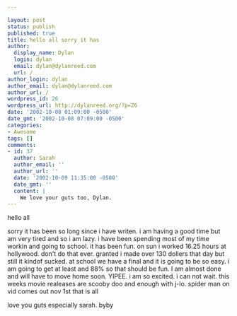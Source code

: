 ```yaml
---

layout: post
status: publish
published: true
title: hello all sorry it has
author:
  display_name: Dylan
  login: dylan
  email: dylan@dylanreed.com
  url: /
author_login: dylan
author_email: dylan@dylanreed.com
author_url: /
wordpress_id: 26
wordpress_url: http://dylanreed.org/?p=26
date: '2002-10-08 01:09:00 -0500'
date_gmt: '2002-10-08 07:09:00 -0500'
categories:
- Awesome
tags: []
comments:
- id: 37
  author: Sarah
  author_email: ''
  author_url: ''
  date: '2002-10-09 11:35:00 -0500'
  date_gmt: ''
  content: |
    We love your guts too, Dylan.
---
```


hello all 

sorry it has been so long since i have writen. i am having a good time but am very tired and so i am lazy. i have been spending most of my time workin and going to school. it has been fun. on sun i worked 16.25 hours at hollywood. don't do that ever. granted i made over 130 dollers that day but still it kindof sucked. at school we have a final and it is going to be so easy. i am going to get at least and 88% so that should be fun. I am almost done and will have to move home soon. YIPEE. i am so excited. i can not wait. this weeks movie realeases are scooby doo and enough with j-lo. spider man on vid comes out nov 1st that is all

love you guts especially sarah. byby
